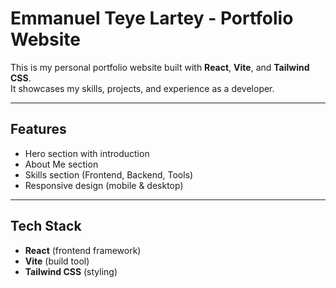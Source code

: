 # Emmanuel Teye Lartey - Portfolio Website

This is my personal portfolio website built with **React**, **Vite**, and **Tailwind CSS**.  
It showcases my skills, projects, and experience as a developer.

---

##  Features
- Hero section with introduction
- About Me section
- Skills section (Frontend, Backend, Tools)
- Responsive design (mobile & desktop)

---

##  Tech Stack
- **React** (frontend framework)
- **Vite** (build tool)
- **Tailwind CSS** (styling)
